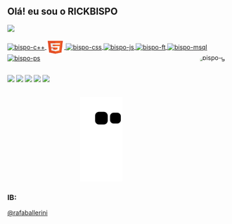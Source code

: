 ##   Olá! eu sou o RICKBISPO

<div>
  <a href="https://github.com/RICKBISPO">
  <img height="180em" src="https://github-readme-stats.vercel.app/api?username=RICKBISPO&show_icons=true&theme=apprentice&include_all_commits=true&count_private=true"/>
 </div>
<!--
  <img height="180em" src="https://github-readme-stats.vercel.app/api/top-langs/?username=RICKBISPO&layout=compact&langs_count=7&theme=dark"/>
</div>
-->
  
 <br>
  
  <img align="center" alt="bispo-c++" height="30" width="40" src="https://cdn.jsdelivr.net/gh/devicons/devicon/icons/cplusplus/cplusplus-original.svg" />
  <img align="center" alt="bispo-html" height="30" width="40" src="https://raw.githubusercontent.com/devicons/devicon/master/icons/html5/html5-original.svg">
  <img align="center" alt="bispo-css" height="30" width="40" src="https://cdn.jsdelivr.net/gh/devicons/devicon/icons/css3/css3-original.svg" />
  <img align="center" alt="bispo-js" height="30" width="40" src="https://cdn.jsdelivr.net/gh/devicons/devicon/icons/javascript/javascript-original.svg" />
  <img align="center" alt="bispo-ft" height="30" width="40" src="https://cdn.jsdelivr.net/gh/devicons/devicon/icons/flutter/flutter-original.svg" />
  <img align="center" alt="bispo-msql" height="30" width="40" src="https://cdn.jsdelivr.net/gh/devicons/devicon/icons/mysql/mysql-original.svg" />
  <img align="center" alt="bispo-ps" height="30" width="40" src="https://cdn.jsdelivr.net/gh/devicons/devicon/icons/photoshop/photoshop-plain.svg" />
  <img align="right" alt=" bispo-gif" height="150" style="border-radius:50px;" src="https://i.picasion.com/pic92/26880d26464778df516381b3b9fbc7cc.gif">
</div>
 
  ##
  
<div>
  <a href="https://www.youtube.com/channel/UCJXQL-K3mRCSbKux7Jb9Fxw" target="_blank"><img src="https://img.shields.io/badge/YouTube-FF0000?style=for-the-badge&logo=youtube&logoColor=white" target="_blank"></a>
<!--
  <a href="https://instagram.com/rafaballerini" target="_blank"><img src="https://img.shields.io/badge/-Instagram-%23E4405F?style=for-the-badge&logo=instagram&logoColor=white" target="_blank"></a>
 <a href="https://discord.gg/wagxzStdcR" target="_blank"><img src="https://img.shields.io/badge/Discord-7289DA?style=for-the-badge&logo=discord&logoColor=white" target="_blank"></a> 
-->
 	<a href="https://www.twitch.tv/rickzinnnn_" target="_blank"><img src="https://img.shields.io/badge/Twitch-9146FF?style=for-the-badge&logo=twitch&logoColor=white" target="_blank"></a>
  <a href = "mailto:henriquebispo1717@gmail.com"><img src="https://img.shields.io/badge/Gmail-D14836?style=for-the-badge&logo=gmail&logoColor=white" target="_blank"></a>
  <a href="https://www.linkedin.com/in/henrique-bispo-a15148232/" target="_blank"><img src="https://img.shields.io/badge/-LinkedIn-%230077B5?style=for-the-badge&logo=linkedin&logoColor=white" target="_blank"></a> 
  <a href="https://twitter.com/LittleRickk_" target="_blank"><img src="https://img.shields.io/badge/Twitter-1DA1F2?style=for-the-badge&logo=twitter&logoColor=white" target="_blank"></a> 
</div>
 
 <br>
 
<div align="center">
  
  ![Snake animation](https://github.com/RICKBISPO/RICKBISPO/blob/output/github-contribution-grid-snake.svg)
  
</div>
 
<h3> IB:</h3><a href="https://github.com/rafaballerini"> @rafaballerini</a>
  
  
